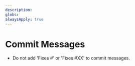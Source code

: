 ```yaml
---
description:
globs: 
alwaysApply: true
---
```


# Commit Messages
- Do not add 'Fixes #' or 'Fixes #XX' to commit messages.